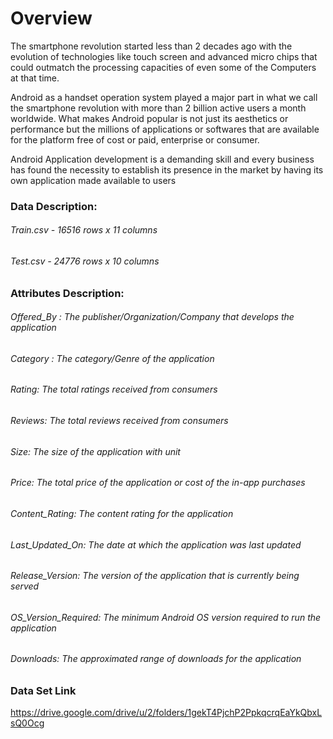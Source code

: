 # Overview

The smartphone revolution started less than 2 decades ago with   the evolution of technologies like touch screen and advanced micro chips that could outmatch the processing capacities of  even some of the Computers at that time. 

Android as a handset operation system played a major part in what we call the smartphone revolution with more than 2 billion active users a month worldwide. What makes Android popular is not just its aesthetics or performance but the millions of applications or softwares that are available for the platform free of cost or paid, enterprise or consumer.

Android Application development is a demanding skill and every business has found the necessity to establish its presence in the market by having its own application made available to users

### Data Description:

###### Train.csv - 16516 rows x 11 columns
###### Test.csv - 24776 rows x 10 columns

### Attributes Description:

###### Offered_By : The publisher/Organization/Company that develops the application
###### Category : The category/Genre of the application
###### Rating: The total ratings received from consumers
###### Reviews: The total reviews received from consumers
###### Size: The size of the application with unit
###### Price: The total price of the application or cost of the in-app purchases
###### Content_Rating: The content rating for the application
###### Last_Updated_On: The date at which the application was last updated
###### Release_Version: The version of the application that is currently being served
###### OS_Version_Required: The minimum Android OS version required to run the application
###### Downloads: The approximated range of downloads for the application


### Data Set Link
https://drive.google.com/drive/u/2/folders/1gekT4PjchP2PpkqcrqEaYkQbxLsQ0Ocg
